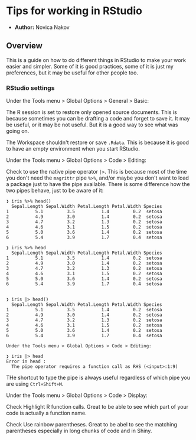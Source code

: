 # Tips for working in RStudio

- **Author:** Novica Nakov

## Overview

This is a guide on how to do different things in RStudio to make your work easier and simpler. Some of it is good practices, some of it is just my preferences, but it may be useful for other people too.


### RStudio settings

Under the Tools menu > Global Options > General > Basic:

The R session is set to restore only opened source documents. This is because sometimes you can be drafting a code and forget to save it. It may be useful, or it may be not useful. But it is a good way to see what was going on.

The Workspace shouldn't restore or save `.Rdata`. This is because it is good to have an empty environment when you start RStudio.

Under the Tools menu > Global Options > Code > Editing:

Check to use the native pipe operator `|>`. This is because most of the time you don't need the `magrittr` pipe `%>%`, and/or maybe you don't want to load a package just to have the pipe available. There is some difference how the two pipes behave, just to be aware of it:

```
❯ iris %>% head()
  Sepal.Length Sepal.Width Petal.Length Petal.Width Species
1          5.1         3.5          1.4         0.2  setosa
2          4.9         3.0          1.4         0.2  setosa
3          4.7         3.2          1.3         0.2  setosa
4          4.6         3.1          1.5         0.2  setosa
5          5.0         3.6          1.4         0.2  setosa
6          5.4         3.9          1.7         0.4  setosa

❯ iris %>% head
  Sepal.Length Sepal.Width Petal.Length Petal.Width Species
1          5.1         3.5          1.4         0.2  setosa
2          4.9         3.0          1.4         0.2  setosa
3          4.7         3.2          1.3         0.2  setosa
4          4.6         3.1          1.5         0.2  setosa
5          5.0         3.6          1.4         0.2  setosa
6          5.4         3.9          1.7         0.4  setosa


❯ iris |> head()
  Sepal.Length Sepal.Width Petal.Length Petal.Width Species
1          5.1         3.5          1.4         0.2  setosa
2          4.9         3.0          1.4         0.2  setosa
3          4.7         3.2          1.3         0.2  setosa
4          4.6         3.1          1.5         0.2  setosa
5          5.0         3.6          1.4         0.2  setosa
6          5.4         3.9          1.7         0.4  setosa

Under the Tools menu > Global Options > Code > Editing:

❯ iris |> head
Error in head : 
  The pipe operator requires a function call as RHS (<input>:1:9)
```

THe shortcut to type the pipe is always useful regardless of which pipe you are using `Ctrl+Shift+M`.

Under the Tools menu > Global Options > Code > Display:

Check Highlight R function calls. Great to be able to see which part of your code is actually a function name.

Check Use rainbow parentheses. Great to be abel to see the matching parentheses especially in long chunks of code and in Shiny.
